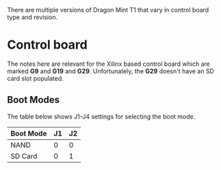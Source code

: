 There are multiple versions of Dragon Mint T1 that vary in control board type and revision.

# Control board

The notes here are relevant for the Xilinx based control board which are marked **G9** and **G19** and **G29**. Unfortunately, the **G29** doesn't have an SD card slot populated.


## Boot Modes

The table below shows J1-J4 settings for selecting the boot mode.

| Boot Mode | J1 | J2 |
|---|---|---|
| NAND | 0 | 0 |
| SD Card | 0 | 1 |
